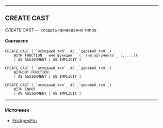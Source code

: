 ***
## CREATE CAST

*CREATE CAST* — создать приведение типов

#### Синтаксис

``` postgresql
CREATE CAST (_`исходный_тип`_ AS _`целевой_тип`_)
    WITH FUNCTION _`имя_функции`_ (_`тип_аргумента`_ [, ...])
    [ AS ASSIGNMENT | AS IMPLICIT ]

CREATE CAST (_`исходный_тип`_ AS _`целевой_тип`_)
    WITHOUT FUNCTION
    [ AS ASSIGNMENT | AS IMPLICIT ]

CREATE CAST (_`исходный_тип`_ AS _`целевой_тип`_)
    WITH INOUT
    [ AS ASSIGNMENT | AS IMPLICIT ]
```


***
### Источник

- [PostgresPro](https://postgrespro.ru/docs/postgresql/9.6/sql-createcast)



